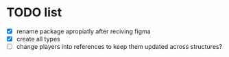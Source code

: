 # TODO list

- [x] rename package apropiatly after reciving figma
- [x] create all types
- [ ] change players into references to keep them updated across structures?
